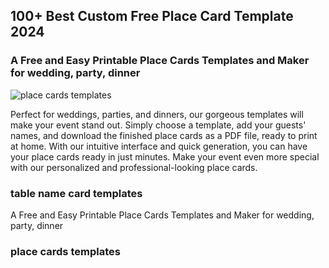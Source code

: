 ## 100+ Best Custom Free Place Card Template 2024


### A Free and Easy Printable Place Cards Templates and Maker for wedding, party, dinner

![place cards templates](https://placecard.us/images/best-free-place-card-template-for-weddings.jpg)


Perfect for weddings, parties, and dinners, our gorgeous templates will make your event stand out. Simply choose a template, add your guests' names, and download the finished place cards as a PDF file, ready to print at home. With our intuitive interface and quick generation, you can have your place cards ready in just minutes. Make your event even more special with our personalized and professional-looking place cards.

### table name card templates

A Free and Easy Printable Place Cards Templates and Maker for wedding, party, dinner

### place cards templates


